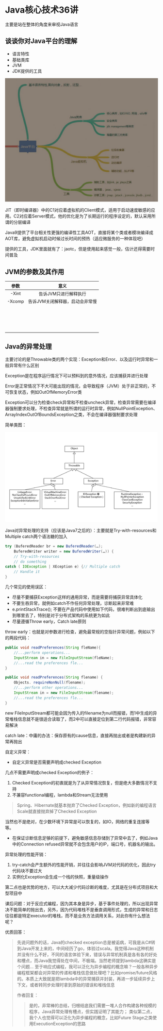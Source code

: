 # Java核心技术36讲



主要是站在整体的角度来审视Java语言





## 谈谈你对Java平台的理解

- 语言特性
- 基础类库
- JVM
- JDK提供的工具

![image-20200624160017106](images/image-20200624160017106.png)

JIT（即时编译器）中的C1对应着虚拟机的Client模式，适用于启动速度敏感的应用。C2对应着Server模式，他的优化是为了长期运行的程序设定的，默认采用所谓的分层编译



Java9提供了平台相关性更强的编译性工具AOT，直接将某个类或者模块编译成AOT库，避免虚拟机启动时候过长时间的预热（适应微服务的一种体现吧）

提供的工具，JDK里面就有了：jaotc，但是使用起来感觉一般，估计还得需要时间普及





## JVM的参数及其作用



|  参数  |              意义               |
| :----: | :-----------------------------: |
| -Xint  |      告诉JVM只进行解释执行      |
| -Xcomp | 告诉JVM关闭解释器，启动会非常慢 |
|        |                                 |
|        |                                 |
|        |                                 |
|        |                                 |
|        |                                 |
|        |                                 |
|        |                                 |
|        |                                 |
|        |                                 |
|        |                                 |
|        |                                 |
|        |                                 |
|        |                                 |
|        |                                 |
|        |                                 |
|        |                                 |
|        |                                 |





## Java的异常处理



主要讨论的是Throwable类的两个实现：Exception和Error、以及运行时异常和一般异常有什么区别

Exception是在程序运行情况下可以预料到的意外情况，应该捕获并进行处理

Error是正常情况下不大可能出现的情况，会导致程序（JVM）处于非正常的，不可恢复状态，例如OutOfMemoryError类



Exception可以分为检查check异常和不检查uncheck异常，检查异常需要在编译器强制要求处理，不检查异常就是所谓的运行时异常，例如NullPointException、ArrayIndexOutOfBoundsException之类，不会在编译器强制要求处理

简单类图：

![image-20200625214059392](images/image-20200625214059392.png)



Java对异常处理的支持（应该是Java7之后的）：主要就是Try-with-resources和Multiple catch两个语法糖的加入

```java
try (BuferedReader br = new BuferedReader(…);
	BuferedWriter writer = new BuferedWriter(…)) {
    // Try-with-resources
	// do something
catch ( IOException | XEception e) {// Multiple catch
	// Handle it
}
```



几个常见的使用误区：

- 尽量不要捕获Exception这样的通用异常，而是需要将捕获异常具体化
- 不要生吞异常，就例如catch不作任何异常处理，诊断起来非常难
- e.printStackTrace();   不要在产品代码中使用如下代码，很难判断出到底输出到哪里去了，特别是对于分布式架构的系统更为如此
- 尽量遵循Throw early，Catch late原则

throw early：也就是对参数进行检查，避免最常规的空指针异常问题，例如以下的两段代码：

```java
public void readPreferences(String fleName){
    //...perform operations...
    InputStream in = new FileInputStream(fleName);
    //...read the preferences fle...
}
```

```java
public void readPreferences(String flename) {
    Objects. requireNonNull(flename);
    //...perform other operations...
    InputStream in = new FileInputStream(flename);
    //...read the preferences fle...
}
```

new FileInputStream都可能会因为传入的filename为null而报错，而1中生成的异常堆栈信息就不是很适合读取了，而2中可以直接定位到第二行代码报错，非常容易解决

catch late：中庸的办法：保存原有的cause信息，直接再抛出或者是构建新的异常再抛出



自定义异常：

- 自定义异常是否需要声明成checked Exception

几点不需要声明成checked Exception的例子：

1. Checked Exception的初衷就是为了从异常情况恢复，但是绝大多数情况不支持
2. 不兼容functional编程，lambda和Stream无法使用

> Spring、Hibernate就基本抛弃了Checked Exception，例如新的编程语言Scale就直接抛弃掉了Checked Exception

当然也不是绝对，在少数环境下异常是可以恢复的，如IO，网络的重复连接等等。

- 在保证诊断信息足够的前提下，避免敏感信息存储到了异常中去了，例如Java中的Connection refused异常就不会包含用户的IP，端口号，机器名的输出。





异常处理的性能开销：

1. try-catch会产生额外的性能开销，并往往会影响JVM对代码的优化，因此try代码块不要过大
2. 实例化Exception会生成一个栈的快照，重量级操作

第二点也是优势的地方，可以大大减少代码诊断的难度，尤其是在分布式项目和大型项目中





课后问题：对于反应式编程，因为其本身是异步，基于事件处理的，所以出现异常决不能简单的抛出去，另外，因为代码堆栈不是垂直调用形式，生成的异常和日志往往都是特定executor的堆栈，而不是业务方法调用关系，对此你有什么想法呢？

优质回答：

> 先说问题外的话，Java的checked exception总是被诟病，可我是从C#转到Java开发上来的，中间经历了go，体验过scala。我觉得Java这种机制并没有什么不好，不同的语言体验下来，错误与异常机制真是各有各的好处和槽点，而Java我觉得处在中间，不极端。当然老师提到lambda这确实是个问题...
> 至于响应式编程，我可以泛化为异步编程的概念嘛？一般各种异步编程框架都会对异常的传递和堆栈信息做处理吧？比如promise/future风格的。本质上大致就是把lambda中的异常捕获并封装，再进一步延续异步上下文，或者转同步处理时拿到原始的错误和堆栈信息
>
> 作者回复：
>
> > 是的，非常棒的总结，归根结底我们需要一堆人合作构建各种规模的程序，Java异常处理有槽点，但实践证明了其能力；
> > 类似第二点，我个人也觉得可以泛化为异步编程的概念，比如Future Stage之类使用ExecutionException的思路